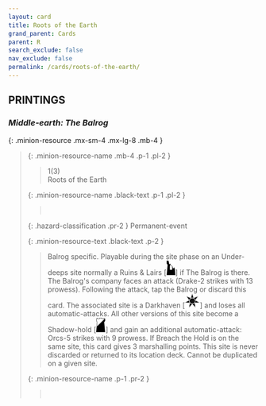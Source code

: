 ```yaml
---
layout: card
title: Roots of the Earth
grand_parent: Cards
parent: R
search_exclude: false
nav_exclude: false
permalink: /cards/roots-of-the-earth/
---
```


## PRINTINGS


### _Middle-earth: The Balrog_

{: .minion-resource .mx-sm-4 .mx-lg-8 .mb-4 }
> {: .minion-resource-name .mb-4 .p-1 .pl-2 }
> > <div class="hazard-mp">1(3)</div>
> > <div class="card-name">Roots of the Earth</div>
>
> {: .minion-resource-name .black-text .p-1 .pl-2 }
> > &nbsp;
>
> {: .hazard-classification .pr-2 }
> Permanent-event
>
> {: .minion-resource-text .black-text .p-2 }
> > Balrog specific. Playable during the site phase on an Under-deeps site normally a Ruins & Lairs \[![](/assets/images/ruinlair.svg)] if The Balrog is there. The Balrog's company faces an attack (Drake-2 strikes with 13 prowess). Following the attack, tap the Balrog or discard this card. The associated site is a Darkhaven \[![](/assets/images/dark-haven.svg)] and loses all automatic-attacks. All other versions of this site become a Shadow-hold \[![](/assets/images/shadow-hold.svg)] and gain an additional automatic-attack: Orcs-5 strikes with 9 prowess. If Breach the Hold is on the same site, this card gives 3 marshalling points. This site is never discarded or returned to its location deck. Cannot be duplicated on a given site. 
> 
> {: .minion-resource-name .p-1 .pr-2 }
> > <div class="card-shield"></div>
> > <div class="card-corruption-white">&nbsp;</div>
